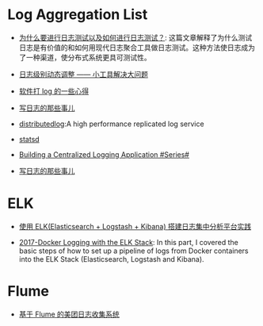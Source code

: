 

# Log Aggregation List

- [为什么要进行日志测试以及如何进行日志测试？](https://github.com/wx-chevalier/Web-Series/): 这篇文章解释了为什么测试日志是有价值的和如何用现代日志聚合工具做日志测试。这种方法使日志成为了一种渠道，使分布式系统更具可测试性。

- [日志级别动态调整 —— 小工具解决大问题](http://tech.meituan.com/change_log_level.html)

- [软件打 log 的一些心得](https://zhuanlan.zhihu.com/p/24785018)

- [写日志的那些事儿](https://yq.aliyun.com/articles/2920#index_section)

- [distributedlog](https://github.com/twitter/distributedlog):A high performance replicated log service

- [statsd](https://github.com/etsy/statsd)

- [Building a Centralized Logging Application #Series#](https://medium.com/eulercoder/part-1-building-a-centralized-logging-application-5a537033da0a?source=linkShare-fe48c4221a4c-1516701704)

- [写日志的那些事儿](https://yq.aliyun.com/articles/2920#index_section)

# ELK

- [使用 ELK(Elasticsearch + Logstash + Kibana) 搭建日志集中分析平台实践](https://wsgzao.github.io/post/elk/)

- [2017-Docker Logging with the ELK Stack](https://logz.io/blog/docker-logging/): In this part, I covered the basic steps of how to set up a pipeline of logs from Docker containers into the ELK Stack (Elasticsearch, Logstash and Kibana). 

# Flume

- [基于 Flume 的美团日志收集系统](http://www.aboutyun.com/thread-8317-1-1.html)
